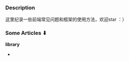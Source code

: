 
### Description

这里纪录一些前端常见问题和框架的使用方法，欢迎star ：）
  

 
###  Some Articles ⬇︎

<b>library</b>

- [ ]( )
 
